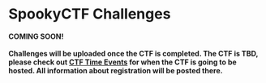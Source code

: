 # SpookyCTF Challenges

**COMING SOON!**<br><br>
**Challenges will be uploaded once the CTF is completed. The CTF is TBD, please check out [CTF Time Events](https://ctftime.org/event/list/upcoming) for when the CTF is going to be hosted. All information about registration will be posted there.**